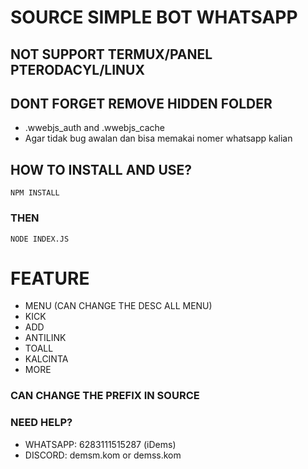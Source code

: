 # SOURCE SIMPLE BOT WHATSAPP
## NOT SUPPORT TERMUX/PANEL PTERODACYL/LINUX
## DONT FORGET REMOVE HIDDEN FOLDER 
- .wwebjs_auth and .wwebjs_cache
- Agar tidak bug awalan dan bisa memakai nomer whatsapp kalian
## HOW TO INSTALL AND USE?
```
NPM INSTALL
```

### THEN
```
NODE INDEX.JS
```

# FEATURE
- MENU (CAN CHANGE THE DESC ALL MENU)
- KICK
- ADD
- ANTILINK
- TOALL
- KALCINTA
- MORE
### CAN CHANGE THE PREFIX IN SOURCE


### NEED HELP?
- WHATSAPP: 6283111515287 (iDems)
- DISCORD: demsm.kom or demss.kom

